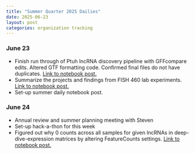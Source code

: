 ```yaml
---
title: "Summer Quarter 2025 Dailies"
date: 2025-06-23
layout: post
categories: organization tracking
---
```


### June 23

-   Finish run through of Ptuh lncRNA discovery pipeline with GFFcompare edits. Altered GTF formatting code. Confirmed final files do not have duplicates. [Link to notebook post.](https://zbengt.github.io/2025-06-23-Ptuh_pipeline_full_explanation/)
-   Summarize the projects and findings from FISH 460 lab experiments. [Link to notebook post.](https://zbengt.github.io/2025-06-23-FISH460_crab_ecophysiology_projects/)
-   Set-up summer daily notebook post.

### June 24

-   Annual review and summer planning meeting with Steven
-   Set-up hack-a-thon for this week
-   Figured out why 0 counts across all samples for given lncRNAs in deep-dive-expression matrices by altering FeatureCounts settings. [Link to notebook post.](https://zbengt.github.io/2025-06-23-Summer_zero_counts_lncRNA/)

